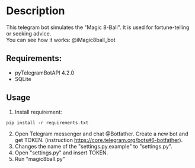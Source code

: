 # Description
This telegram bot simulates the "Magic 8-Ball". It is used for fortune-telling or seeking advice.<br>
You can see how it works: @iMagic8ball_bot

## Requirements:

+ pyTelegramBotAPI 4.2.0
+ SQLite

## Usage

1. Install requirement:
```
pip install -r requirements.txt
```
2. Open Telegram messenger and chat @Botfather. Create a new bot and get TOKEN. (instruction https://core.telegram.org/bots#6-botfather).
3. Changes the name of the "settings.py.example" to "settings.py".
4. Open "settings.py" and insert TOKEN.
5. Run "magic8ball.py"

